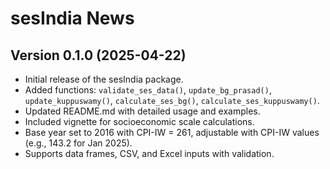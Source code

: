 # sesIndia News

## Version 0.1.0 (2025-04-22)
- Initial release of the sesIndia package.
- Added functions: `validate_ses_data()`, `update_bg_prasad()`, `update_kuppuswamy()`, `calculate_ses_bg()`, `calculate_ses_kuppuswamy()`.
- Updated README.md with detailed usage and examples.
- Included vignette for socioeconomic scale calculations.
- Base year set to 2016 with CPI-IW = 261, adjustable with CPI-IW values (e.g., 143.2 for Jan 2025).
- Supports data frames, CSV, and Excel inputs with validation.
